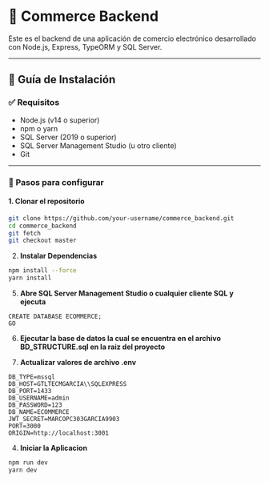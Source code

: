 # 🛒 Commerce Backend

Este es el backend de una aplicación de comercio electrónico desarrollado con Node.js, Express, TypeORM y SQL Server.

---

## 🚀 Guía de Instalación

### ✅ Requisitos

- Node.js (v14 o superior)
- npm o yarn
- SQL Server (2019 o superior)
- SQL Server Management Studio (u otro cliente)
- Git

---

### 🔧 Pasos para configurar

#### 1. Clonar el repositorio

```bash
git clone https://github.com/your-username/commerce_backend.git
cd commerce_backend
git fetch
git checkout master
```
2. **Instalar Dependencias**

```bash
npm install --force
yarn install
```

5. **Abre SQL Server Management Studio o cualquier cliente SQL y ejecuta**

```code
CREATE DATABASE ECOMMERCE;
GO
```

6. **Ejecutar la base de datos la cual se encuentra en el archivo BD_STRUCTURE.sql en la raiz del proyecto**

7. **Actualizar valores de archivo .env**
```code
DB_TYPE=mssql
DB_HOST=GTLTECMGARCIA\\SQLEXPRESS
DB_PORT=1433
DB_USERNAME=admin
DB_PASSWORD=123
DB_NAME=ECOMMERCE
JWT_SECRET=MARCOPC303GARCIA9903
PORT=3000
ORIGIN=http://localhost:3001
```


4. **Iniciar la Aplicacion**
```bash
npm run dev
yarn dev
```

